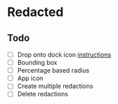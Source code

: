 # Redacted

## Todo

- [ ] Drop onto dock icon [instructions](http://stackoverflow.com/questions/2489961/dropping-files-onto-dock-icon-in-cocoa)
- [ ] Bounding box
- [ ] Percentage based radius
- [ ] App icon
- [ ] Create multiple redactions
- [ ] Delete redactions
